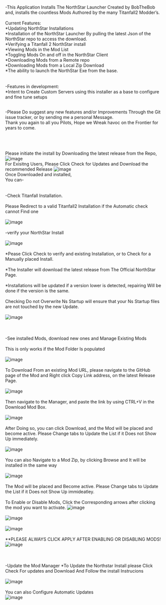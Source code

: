 
-This Application Installs The NorthStar Launcher Created by BobTheBob and, installs the countless Mods Authored by the many Titanfall2 Modder’s.
<br /><br />
Current Features:
<br />
*Updating NorthStar Installations
<br />
*Installation of the NorthStar Launcher By pulling the latest Json of the NorthStar repo to access the download.
<br />
*Verifying a Titanfall 2 NorthStar install
<br />
*Viewing Mods in the Mod List
<br />
*Toggling Mods On and off in the NorthStar Client
<br />
*Downloading Mods from a Remote repo
<br />
*Downloading Mods from a Local Zip Download
<br />
*The ability to launch the NorthStar Exe from the base.
<br /><br /><br />
-Features in development:
<br />
*Intent to Create Custom Servers using this installer as a base to configure and fine tune setups
<br /><br />

-Please Do suggest any new features and/or Improvements Through the Git issue tracker, or by sending me a personal Message.
<br />
Thank you again to all you Pilots, Hope we Wreak havoc on the Frontier for years to come.
<br /><br /><br /><br />


Please initiate the install by Downloading the latest release from the Repo,
<br />
![image](https://user-images.githubusercontent.com/23240514/147835297-41d1f85d-f7ce-478b-a1dc-0d62f6d3a6b0.png)
<br />
For Exisitng Users, Please Click Check for Updates and Download the recommended Release
![image](https://user-images.githubusercontent.com/23240514/147835148-8c8f1b0f-8367-4159-8505-d82104349af8.png)
<br />
Once Downloaded and installed,
<br />
You can-
<br /><br /><br />
-Check Titanfall Installation.
<br /><br />
Please Redirect to a valid Titanfall2 Installation if the Automatic check cannot Find one
<br /><br />
![image](https://user-images.githubusercontent.com/23240514/147613647-15f422c7-c28e-4693-8494-f466b243b16f.png)
<br /><br />
-verify your NorthStar Install
<br /><br />
![image](https://user-images.githubusercontent.com/23240514/147835379-23f471e5-cffc-4bbc-96b9-2e2c679db299.png)
<br /><br />
*Pease Click Check to verify and existing Installation, or to Check for a Manually placed Install.
<br /><br />
*The Installer will download the latest release from The Official NorthStar Page.
<br /><br />
*Installations will be updated if a version lower is detected, repairing Will be done if the version is the same.
<br /><br />
Checking Do not Overwrite Ns Startup will ensure that your Ns Startup files are not touched by the new Update.
<br /><br />
![image](https://user-images.githubusercontent.com/23240514/147835921-a3110125-7c28-45ac-8b8c-594ca1a0acb2.png)
<br /><br /><br /><br />
-See installed Mods, download new ones and Manage Existing Mods
<br /><br />
This is only works if the Mod Folder Is populated
<br /><br />
![image](https://user-images.githubusercontent.com/23240514/147835357-884a062d-9580-471c-8b88-408c52c0c869.png)
<br /><br />
To Download From an existing Mod URL, please navigate to the GitHub page of the Mod and Right click Copy Link address, on the latest Release Page.
<br /><br />
![image](https://user-images.githubusercontent.com/23240514/147835593-98d160b4-8cf0-45f3-81ab-77d9671e09d0.png)
<br /><br />
Then navigate to the Manager, and paste the link by using CTRL+V in the Download Mod Box.
<br /><br />
![image](https://user-images.githubusercontent.com/23240514/147835480-227d1b1c-2d28-4571-bd16-513de6b60698.png)
<br /><br />
After Doing so, you can click Download, and the Mod will be placed and become active. Please Change tabs to Update the List if it Does not Show Up immediately.
<br /><br />
![image](https://user-images.githubusercontent.com/23240514/147835540-e93c868d-9d61-421c-8d4b-154084400a87.png)
<br /><br />
You can also Navigate to a Mod Zip, by clicking Browse and It will be installed in the same way
<br /><br />
![image](https://user-images.githubusercontent.com/23240514/147835605-43e3d06a-2bf8-41f5-a7b6-83695dd7031a.png)
<br /><br />
The Mod will be placed and Become active. Please Change tabs to Update the List if it Does not Show Up immideatley.
<br /><br />
To Enable or Disable Mods, Click the Corresponding arrows after clicking the mod you want to activate.
![image](https://user-images.githubusercontent.com/23240514/147835646-6897dbce-5a22-4428-b5b4-7f878f93ce4d.png)
<br /><br />
![image](https://user-images.githubusercontent.com/23240514/147835674-7518b477-56f8-491d-9e5a-ab6644595fd4.png)
<br /><br />
![image](https://user-images.githubusercontent.com/23240514/147835696-e27826a6-93a4-4caa-a464-48a99c330234.png)
<br /><br />
**PLEASE ALWAYS CLICK APPLY AFTER ENABLING OR DISABLING MODS!
<br />
![image](https://user-images.githubusercontent.com/23240514/147835939-ec87cc5d-fc98-4fe7-87f9-47288ce5f891.png)
<br /><br /><br /><br />
-Update the Mod Manager
*To Update the Northstar Install please Click Check For updates and Download And Follow the install Instrucions
<br /><br />
![image](https://user-images.githubusercontent.com/23240514/147835148-8c8f1b0f-8367-4159-8505-d82104349af8.png)
<br /><br />
You can also Configure Automatic Updates
<br />
![image](https://user-images.githubusercontent.com/23240514/147835800-4a4c7cb3-973f-4ea1-b8c7-fd7a6b3596fc.png)
<br /><br />
<br /><br />

